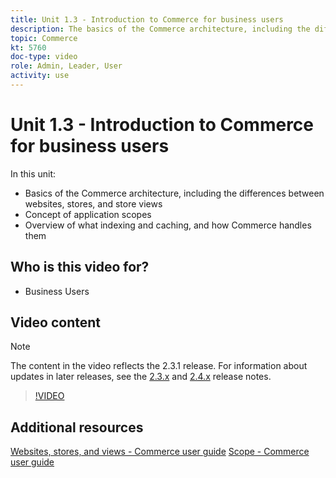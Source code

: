 ```yaml
---
title: Unit 1.3 - Introduction to Commerce for business users
description: The basics of the Commerce architecture, including the differences between websites, stores, store views, application scopes, and overview indexing and caching.
topic: Commerce
kt: 5760
doc-type: video
role: Admin, Leader, User
activity: use
---
```


# Unit 1.3 - Introduction to Commerce for business users

In this unit:

- Basics of the Commerce architecture, including the differences between websites, stores, and store views
- Concept of application scopes
- Overview of what indexing and caching, and how Commerce handles them

## Who is this video for?

- Business Users

## Video content

>[!NOTE]
>
>The content in the video reflects the 2.3.1 release. For information about updates in later releases, see the [ 2.3.x](https://devdocs.magento.com/guides/v2.3/release-notes/bk-release-notes.html) and [2.4.x](https://devdocs.magento.com/guides/v2.4/release-notes/bk-release-notes.html) release notes.

>[!VIDEO](https://video.tv.adobe.com/v/35945?quality=12&learn=on)

## Additional resources

[Websites, stores, and views - Commerce user guide](https://docs.magento.com/user-guide/stores/websites-stores-views.html)
[Scope - Commerce user guide](https://docs.magento.com/user-guide/configuration/scope.html)
